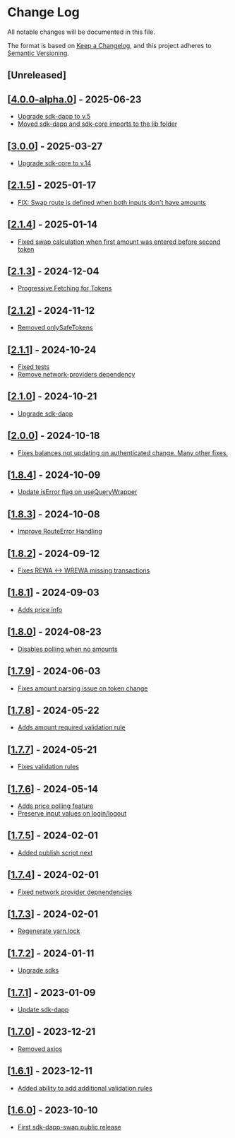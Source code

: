 # Change Log

All notable changes will be documented in this file.

The format is based on [Keep a Changelog](https://keepachangelog.com/en/1.0.0/),
and this project adheres to [Semantic Versioning](https://semver.org/spec/v2.0.0.html).

## [Unreleased]

## [[4.0.0-alpha.0](https://github.com/TerraDharitri/mx-sdk-dapp-swap/pull/55)] - 2025-06-23

- [Upgrade sdk-dapp to v.5](https://github.com/TerraDharitri/mx-sdk-dapp-swap/pull/52)
- [Moved sdk-dapp and sdk-core imports to the lib folder](https://github.com/TerraDharitri/mx-sdk-dapp-swap/pull/50)

## [[3.0.0](https://github.com/TerraDharitri/mx-sdk-dapp-swap/pull/48)] - 2025-03-27

- [Upgrade sdk-core to v.14](https://github.com/TerraDharitri/mx-sdk-dapp-swap/pull/47)


## [[2.1.5](https://github.com/TerraDharitri/mx-sdk-dapp-swap/pull/45)] - 2025-01-17

- [FIX: Swap route is defined when both inputs don't have amounts](https://github.com/TerraDharitri/mx-sdk-dapp-swap/pull/44)

## [[2.1.4](https://github.com/TerraDharitri/mx-sdk-dapp-swap/pull/43)] - 2025-01-14

- [Fixed swap calculation when first amount was entered before second token](https://github.com/TerraDharitri/mx-sdk-dapp-swap/pull/42)

## [[2.1.3](https://github.com/TerraDharitri/mx-sdk-dapp-swap/pull/41)] - 2024-12-04

- [Progressive Fetching for Tokens](https://github.com/TerraDharitri/mx-sdk-dapp-swap/pull/40)

## [[2.1.2](https://github.com/TerraDharitri/mx-sdk-dapp-swap/pull/39)] - 2024-11-12

- [Removed onlySafeTokens](https://github.com/TerraDharitri/mx-sdk-dapp-swap/pull/39)

## [[2.1.1](https://github.com/TerraDharitri/mx-sdk-dapp-swap/pull/37)] - 2024-10-24

- [Fixed tests](https://github.com/TerraDharitri/mx-sdk-dapp-swap/pull/37)
- [Remove network-providers dependency](https://github.com/TerraDharitri/mx-sdk-dapp-swap/pull/35)

## [[2.1.0](https://github.com/TerraDharitri/mx-sdk-dapp-swap/pull/34)] - 2024-10-21

- [Upgrade sdk-dapp](https://github.com/TerraDharitri/mx-sdk-dapp-swap/pull/31)

## [[2.0.0](https://github.com/TerraDharitri/mx-sdk-dapp-swap/pull/33)] - 2024-10-18

- [Fixes balances not updating on authenticated change. Many other fixes.](https://github.com/TerraDharitri/mx-sdk-dapp-swap/pull/32)

## [[1.8.4](https://github.com/TerraDharitri/mx-sdk-dapp-swap/pull/30)] - 2024-10-09

- [Update isError flag on useQueryWrapper](https://github.com/TerraDharitri/mx-sdk-dapp-swap/pull/29)

## [[1.8.3](https://github.com/TerraDharitri/mx-sdk-dapp-swap/pull/28)] - 2024-10-08

- [Improve RouteError Handling](https://github.com/TerraDharitri/mx-sdk-dapp-swap/pull/27)

## [[1.8.2](https://github.com/TerraDharitri/mx-sdk-dapp-swap/pull/26)] - 2024-09-12

- [Fixes REWA <-> WREWA missing transactions](https://github.com/TerraDharitri/mx-sdk-dapp-swap/pull/26)

## [[1.8.1](https://github.com/TerraDharitri/mx-sdk-dapp-swap/pull/25)] - 2024-09-03

- [Adds price info](https://github.com/TerraDharitri/mx-sdk-dapp-swap/pull/25)

## [[1.8.0](https://github.com/TerraDharitri/mx-sdk-dapp-swap/pull/24)] - 2024-08-23

- [Disables polling when no amounts](https://github.com/TerraDharitri/mx-sdk-dapp-swap/pull/23)

## [[1.7.9](https://github.com/TerraDharitri/mx-sdk-dapp-swap/pull/22)] - 2024-06-03

- [Fixes amount parsing issue on token change](https://github.com/TerraDharitri/mx-sdk-dapp-swap/pull/21)

## [[1.7.8](https://github.com/TerraDharitri/mx-sdk-dapp-swap/pull/20)] - 2024-05-22

- [Adds amount required validation rule](https://github.com/TerraDharitri/mx-sdk-dapp-swap/pull/19)

## [[1.7.7](https://github.com/TerraDharitri/mx-sdk-dapp-swap/pull/18)] - 2024-05-21

- [Fixes validation rules](https://github.com/TerraDharitri/mx-sdk-dapp-swap/pull/17)

## [[1.7.6](https://github.com/TerraDharitri/mx-sdk-dapp-swap/pull/15)] - 2024-05-14

- [Adds price polling feature](https://github.com/TerraDharitri/mx-sdk-dapp-swap/pull/14)
- [Preserve input values on login/logout](https://github.com/TerraDharitri/mx-sdk-dapp-swap/pull/14)

## [[1.7.5](https://github.com/TerraDharitri/mx-sdk-dapp-swap/pull/13)] - 2024-02-01

- [Added publish script next](https://github.com/TerraDharitri/mx-sdk-dapp-swap/pull/13)

## [[1.7.4](https://github.com/TerraDharitri/mx-sdk-dapp-swap/pull/12)] - 2024-02-01

- [Fixed network provider depnendencies](https://github.com/TerraDharitri/mx-sdk-dapp-swap/pull/12)

## [[1.7.3](https://github.com/TerraDharitri/mx-sdk-dapp-swap/pull/11)] - 2024-02-01

- [Regenerate yarn.lock](https://github.com/TerraDharitri/mx-sdk-dapp-swap/pull/11)

## [[1.7.2](https://github.com/TerraDharitri/mx-sdk-dapp-swap/pull/10)] - 2024-01-11

- [Upgrade sdks](https://github.com/TerraDharitri/mx-sdk-dapp-swap/pull/9)

## [[1.7.1](https://github.com/TerraDharitri/mx-sdk-dapp-swap/pull/6)] - 2023-01-09

- [Update sdk-dapp](https://github.com/TerraDharitri/mx-sdk-dapp-swap/pull/6)

## [[1.7.0](https://github.com/TerraDharitri/mx-sdk-dapp-swap/pull/5)] - 2023-12-21

- [Removed axios](https://github.com/TerraDharitri/mx-sdk-dapp-swap/pull/4)

## [[1.6.1](https://github.com/TerraDharitri/mx-sdk-dapp-swap/pull/3)] - 2023-12-11

- [Added ability to add additional validation rules](https://github.com/TerraDharitri/mx-sdk-dapp-swap/pull/2)

## [[1.6.0](https://github.com/TerraDharitri/mx-sdk-dapp-swap/pull/1)] - 2023-10-10

- [First sdk-dapp-swap public release](https://github.com/TerraDharitri/mx-sdk-dapp-swap/pull/1)
